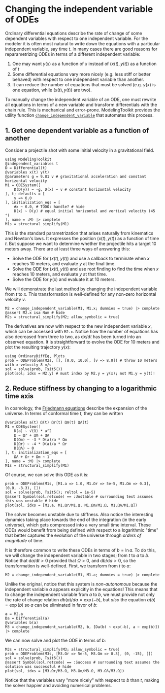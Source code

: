 # Changing the independent variable of ODEs

Ordinary differential equations describe the rate of change of some dependent variables with respect to one independent variable.
For the modeler it is often most natural to write down the equations with a particular independent variable, say time $t$.
In many cases there are good reasons for reparametrizing ODEs in terms of a different independent variable:

1. One may want $y(x)$ as a function of $x$ instead of $(x(t), y(t))$ as a function of $t$
2. Some differential equations vary more nicely (e.g. less stiff or better behaved) with respect to one independent variable than another.
3. It can reduce the number of equations that must be solved (e.g. $y(x)$ is one equation, while $(x(t), y(t))$ are two).

To manually change the independent variable of an ODE, one must rewrite all equations in terms of a new variable and transform differentials with the chain rule.
This is mechanical and error-prone.
ModelingToolkit provides the utility function [`change_independent_variable`](@ref) that automates this process.

## 1. Get one dependent variable as a function of another

Consider a projectile shot with some initial velocity in a gravitational field.
```@example changeivar
using ModelingToolkit
@independent_variables t
D = Differential(t)
@variables x(t) y(t)
@parameters g = 9.81 v # gravitational acceleration and constant horizontal velocity
M1 = ODESystem([
    D(D(y)) ~ -g, D(x) ~ v # constant horizontal velocity
], t; defaults = [
    y => 0.0
], initialization_eqs = [
    #x ~ 0.0, # TODO: handle? # hide
    D(x) ~ D(y) # equal initial horizontal and vertical velocity (45 °)
], name = :M) |> complete
M1s = structural_simplify(M1)
```
This is the standard parametrization that arises naturally from kinematics and Newton's laws.
It expresses the position $(x(t), y(t))$ as a function of time $t$.
But suppose we want to determine whether the projectile hits a target 10 meters away.
There are at least three ways of answering this:
* Solve the ODE for $(x(t), y(t))$ and use a callback to terminate when $x$ reaches 10 meters, and evaluate $y$ at the final time.
* Solve the ODE for $(x(t), y(t))$ and use root finding to find the time when $x$ reaches 10 meters, and evaluate $y$ at that time.
* Solve the ODE for $y(x)$ and evaluate it at 10 meters.

We will demonstrate the last method by changing the independent variable from $t$ to $x$.
This transformation is well-defined for any non-zero horizontal velocity $v$.
```@example changeivar
M2 = change_independent_variable(M1, M1.x; dummies = true) |> complete
@assert M2.x isa Num # hide
M2s = structural_simplify(M2; allow_symbolic = true)
```
The derivatives are now with respect to the new independent variable $x$, which can be accessed with `M2.x`.
Notice how the number of equations has also decreased from three to two, as $\mathrm{d}x/\mathrm{d}t$ has been turned into an observed equation.
It is straightforward to evolve the ODE for 10 meters and plot the resulting trajectory $y(x)$:
```@example changeivar
using OrdinaryDiffEq, Plots
prob = ODEProblem(M2s, [], [0.0, 10.0], [v => 8.0]) # throw 10 meters with x-velocity 8 m/s
sol = solve(prob, Tsit5())
plot(sol; idxs = M2.y) # must index by M2.y = y(x); not M1.y = y(t)!
```

## 2. Reduce stiffness by changing to a logarithmic time axis

In cosmology, the [Friedmann equations](https://en.wikipedia.org/wiki/Friedmann_equations) describe the expansion of the universe.
In terms of conformal time $t$, they can be written
```@example changeivar
@variables a(t) Ω(t) Ωr(t) Ωm(t) ΩΛ(t)
M1 = ODESystem([
    D(a) ~ √(Ω) * a^2
    Ω ~ Ωr + Ωm + ΩΛ
    D(Ωm) ~ -3 * D(a)/a * Ωm
    D(Ωr) ~ -4 * D(a)/a * Ωr
    D(ΩΛ) ~ 0
], t; initialization_eqs = [
    ΩΛ + Ωr + Ωm ~ 1
], name = :M) |> complete
M1s = structural_simplify(M1)
```
Of course, we can solve this ODE as it is:
```@example changeivar
prob = ODEProblem(M1s, [M1.a => 1.0, M1.Ωr => 5e-5, M1.Ωm => 0.3], (0.0, -3.3), [])
sol = solve(prob, Tsit5(); reltol = 1e-5)
@assert Symbol(sol.retcode) == :Unstable # surrounding text assumes this was unstable # hide
plot(sol, idxs = [M1.a, M1.Ωr/M1.Ω, M1.Ωm/M1.Ω, M1.ΩΛ/M1.Ω])
```
The solver becomes unstable due to stiffness.
Also notice the interesting dynamics taking place towards the end of the integration (in the early universe), which gets compressed into a very small time interval.
These ODEs would benefit from being defined with respect to a logarithmic "time" that better captures the evolution of the universe through *orders of magnitude* of time.

It is therefore common to write these ODEs in terms of $b = \ln a$.
To do this, we will change the independent variable in two stages; from $t$ to $a$ to $b$.
Notice that $\mathrm{d}a/\mathrm{d}t > 0$ provided that $\Omega > 0$, and $\mathrm{d}b/\mathrm{d}a > 0$, so the transformation is well-defined.
First, we transform from $t$ to $a$:
```@example changeivar
M2 = change_independent_variable(M1, M1.a; dummies = true) |> complete
```
Unlike the original, notice that this system is *non-autonomous* because the independent variable $a$ appears explicitly in the equations!
This means that to change the independent variable from $a$ to $b$, we must provide not only the rate of change relation $db(a)/da = \exp(-b)$, but *also* the equation $a(b) = \exp(b)$ so $a$ can be eliminated in favor of $b$:
```@example changeivar
a = M2.a
Da = Differential(a)
@variables b(a)
M3 = change_independent_variable(M2, b, [Da(b) ~ exp(-b), a ~ exp(b)]) |> complete
```
We can now solve and plot the ODE in terms of $b$:
```@example changeivar
M3s = structural_simplify(M3; allow_symbolic = true)
prob = ODEProblem(M3s, [M3.Ωr => 5e-5, M3.Ωm => 0.3], (0, -15), [])
sol = solve(prob, Tsit5())
@assert Symbol(sol.retcode) == :Success # surrounding text assumes the solution was successful # hide
plot(sol, idxs = [M3.Ωr/M3.Ω, M3.Ωm/M3.Ω, M3.ΩΛ/M3.Ω])
```
Notice that the variables vary "more nicely" with respect to $b$ than $t$, making the solver happier and avoiding numerical problems.
